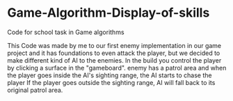 # Game-Algorithm-Display-of-skills
Code for school task in Game algorithms

This Code was made by me to our first enemy implementation in our game project and it has foundations to even attack the player, but we decided to make different kind of AI to the enemies.
In the build you control the player by clicking a surface in the "gameboard". enemy has a patrol area and when the player goes inside the AI's sighting range, the AI starts to chase the player
If the player goes outside the sighting range, AI will fall back to its original patrol area.
